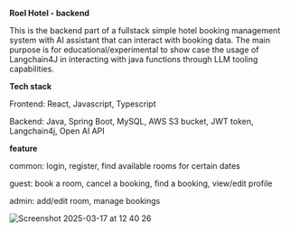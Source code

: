 **Roel Hotel - backend**

This is the backend part of a fullstack simple hotel booking management system with AI assistant that can interact with booking data. The main purpose is for educational/experimental to show case the usage of Langchain4J in interacting with java functions through LLM tooling capabilities.

**Tech stack**

Frontend: React, Javascript, Typescript

Backend: Java, Spring Boot, MySQL, AWS S3 bucket, JWT token, Langchain4j, Open AI API

**feature**

common: login, register, find available rooms for certain dates

guest: book a room, cancel a booking, find a booking, view/edit profile

admin: add/edit room, manage bookings 

![Screenshot 2025-03-17 at 12 40 26](https://github.com/user-attachments/assets/050f43b8-cda3-437b-9f41-0e53dfe9814c)
